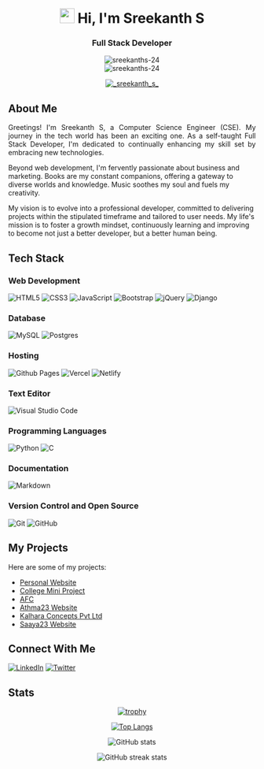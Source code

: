 <!-- Header Section -->
<h1 align="center">
  <img src="https://raw.githubusercontent.com/MartinHeinz/MartinHeinz/master/wave.gif" width="30px">
  Hi, I'm Sreekanth S
</h1>

<!-- Introduction Section -->
<h3 align="center">
  Full Stack Developer
</h3>

<!-- Profile Views Section -->
<p align="center">
  <img src="https://komarev.com/ghpvc/?username=sreekanths-24&label=Profile%20views&color=0e75b6&style=flat" alt="sreekanths-24"><br />
  <img src="https://img.shields.io/badge/asus%20laptop-000000?style=for-the-badge&logo=asus&logoColor=white" alt="sreekanths-24">
</p>

<!-- Social Links Section -->
<p align="center">
  <a href="https://twitter.com/_sreekanth_s_" target="blank">
    <img src="https://img.shields.io/twitter/follow/_sreekanth_s_?logo=twitter&style=for-the-badge" alt="_sreekanth_s_">
  </a>
</p>

## About Me
<p align="justify">Greetings! I'm Sreekanth S, a  Computer Science Engineer (CSE). My journey in the tech world has been an exciting one. As a self-taught Full Stack Developer, I'm dedicated to continually enhancing my skill set by embracing new technologies.


Beyond web development, I'm fervently passionate about business and marketing. Books are my constant companions, offering a gateway to diverse worlds and knowledge. Music soothes my soul and fuels my creativity.


My vision is to evolve into a professional developer, committed to delivering projects within the stipulated timeframe and tailored to user needs. My life's mission is to foster a growth mindset, continuously learning and improving to become not just a better developer, but a better human being.</p>

<!-- - 🌱 I'm currently in the process of becoming a Full Stack Developer.
- 💬 Ask me about **HTML5, CSS3, GIT VCS.**
- 👯 I'm open to collaboration on web development projects.
- 📫 Reach me at: [sreekanthsanthosh17@gmail.com](mailto:sreekanthsanthosh17@gmail.com)
- 😄 Pronouns: he/him 
- 🎵 I enjoy listening to music. -->

## Tech Stack

### Web Development
![HTML5](https://img.shields.io/badge/html5-%23E34F26.svg?style=for-the-badge&logo=html5&logoColor=white)
![CSS3](https://img.shields.io/badge/css3-%231572B6.svg?style=for-the-badge&logo=css3&logoColor=white)
![JavaScript](https://img.shields.io/badge/javascript-%23323330.svg?style=for-the-badge&logo=javascript&logoColor=%23F7DF1E)
![Bootstrap](https://img.shields.io/badge/bootstrap-%23563D7C.svg?style=for-the-badge&logo=bootstrap&logoColor=white)
![jQuery](https://img.shields.io/badge/jquery-%230769AD.svg?style=for-the-badge&logo=jquery&logoColor=white)
![Django](https://img.shields.io/badge/django-%23092E20.svg?style=for-the-badge&logo=django&logoColor=white)

### Database
![MySQL](https://img.shields.io/badge/mysql-%2300f.svg?style=for-the-badge&logo=mysql&logoColor=white)
![Postgres](https://img.shields.io/badge/postgres-%23316192.svg?style=for-the-badge&logo=postgresql&logoColor=white)

### Hosting
![Github Pages](https://img.shields.io/badge/github%20pages-121013?style=for-the-badge&logo=github&logoColor=white)
![Vercel](https://img.shields.io/badge/vercel-%23000000.svg?style=for-the-badge&logo=vercel&logoColor=white)
![Netlify](https://img.shields.io/badge/netlify-%23000000.svg?style=for-the-badge&logo=netlify&logoColor=#00C7B7)

### Text Editor
![Visual Studio Code](https://img.shields.io/badge/Visual%20Studio%20Code-0078d7.svg?style=for-the-badge&logo=visual-studio-code&logoColor=white)

### Programming Languages
![Python](https://img.shields.io/badge/python-3670A0?style=for-the-badge&logo=python&logoColor=ffdd54)
![C](https://img.shields.io/badge/c-%2300599C.svg?style=for-the-badge&logo=c&logoColor=white)

### Documentation
![Markdown](https://img.shields.io/badge/markdown-%23000000.svg?style=for-the-badge&logo=markdown&logoColor=white)

### Version Control and Open Source
![Git](https://img.shields.io/badge/git-%23F05033.svg?style=for-the-badge&logo=git&logoColor=white)
![GitHub](https://img.shields.io/badge/github-%23121011.svg?style=for-the-badge&logo=github&logoColor=white)

## My Projects
Here are some of my projects:
- [Personal Website](https://iamsreekanths.netlify.app)
- [College Mini Project](https://www.github.com/sreekanths-24/CRM)
- [AFC](https://afc-six.vercel.app/)
- [Athma23 Website](https://athma23.netlify.app/)
- [Kalhara Concepts Pvt Ltd](https://www.kalharaconcepts.com/)
- [Saaya23 Website](https://saaya23.netlify.app)

## Connect With Me

[![LinkedIn](https://img.shields.io/badge/LinkedIn-%230077B5.svg?style=for-the-badge&logo=linkedin&logoColor=white)](https://www.linkedin.com/in/sreekanth-s-663418232)
[![Twitter](https://img.shields.io/badge/Twitter-%231DA1F2.svg?style=for-the-badge&logo=Twitter&logoColor=white)](https://twitter.com/_Sreekanth_S_/)

## Stats
<div align="center">
  <!-- GitHub Profile Trophy -->
 
[![trophy](https://github-profile-trophy.vercel.app/?username=sreekanths-24&theme=onestar&column=3&margin-w=5&margin-h=5)](https://github.com/ryo-ma/github-profile-trophy)

  <!-- Top Languages -->
  [![Top Langs](https://github-readme-stats.vercel.app/api/top-langs/?username=sreekanths-24&layout=compact&theme=dark)](https://github.com/anuraghazra/github-readme-stats)

  <!-- GitHub Stats -->
  ![GitHub stats](https://github-readme-stats.vercel.app/api?username=sreekanths-24&show_icons=true&theme=dark)

  <!-- GitHub Streak Stats -->
  ![GitHub streak stats](https://github-readme-streak-stats.herokuapp.com/?user=sreekanths-24&theme=dark)
</div>
